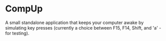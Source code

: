 # CompUp
A small standalone application that keeps your computer awake by simulating key presses (currently a choice between F15, F14, Shift, and 'a' - for testing). 
